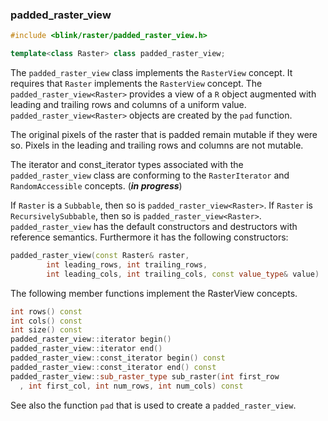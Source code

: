 ### padded_raster_view
```cpp
#include <blink/raster/padded_raster_view.h>
```
```cpp
template<class Raster> class padded_raster_view;
```
The `padded_raster_view` class implements the `RasterView` concept. It requires that `Raster` implements the `RasterView` concept. 
The `padded_raster_view<Raster>` provides a view of a `R` object augmented with leading and trailing rows and columns of a uniform value. `padded_raster_view<Raster>` objects are created by the `pad` function.

The original pixels of the raster that is padded remain mutable if they were so. Pixels in the leading and trailing rows and columns are not mutable.

The iterator and const_iterator types associated with the  `padded_raster_view` class are conforming to the `RasterIterator` and `RandomAccessible` concepts. (***in progress***)

If `Raster` is a `Subbable`, then so is `padded_raster_view<Raster>`.
If `Raster` is `RecursivelySubbable`, then so is `padded_raster_view<Raster>`.
`padded_raster_view` has the default constructors and destructors with reference semantics. Furthermore it has the following constructors:
```cpp
padded_raster_view(const Raster& raster,
        int leading_rows, int trailing_rows, 
        int leading_cols, int trailing_cols, const value_type& value) 
```

The following member functions implement the RasterView concepts.
```cpp
int rows() const 
int cols() const 
int size() const 
padded_raster_view::iterator begin() 
padded_raster_view::iterator end() 
padded_raster_view::const_iterator begin() const
padded_raster_view::const_iterator end() const
padded_raster_view::sub_raster_type sub_raster(int first_row
  , int first_col, int num_rows, int num_cols) const
```

See also the function `pad` that is used to create a `padded_raster_view`.
